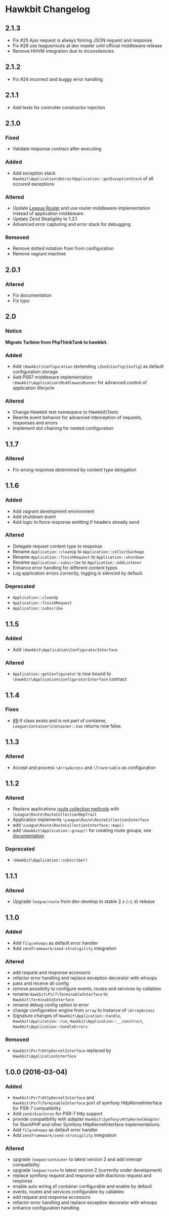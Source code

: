 # Hawkbit Changelog

## 2.1.3

 - Fix #25 Ajax request is always forcing JSON request and response
 - Fix #26 use league/route at dev master until official middleware release
 - Remove HHVM integration due to inconsitencies

## 2.1.2

 - Fix #24 incorrect and buggy error handling

## 2.1.1

 - Add tests for controller constructor injection

## 2.1.0

### Fixed

 - Validate response contract after executing

### Added

 - Add exception stack `Hawkbit\Application\AbtractApplication::getExceptionStack` of all occured exceptions

### Altered
 
 - Update [League Router](https://github.com/thephpleague/route/tree/507606b53d3935e7830aa7c48c43337bc2b1b2ba) and use router middleware implementation instead of application middleware. 
 - Update Zend Stratigility to 1.3.1
 - Advanced error capturing and error stack for debugging

### Removed

 - Remove dotted notation from from configuration
 - Remove vagrant machine

## 2.0.1

### Altered

 - Fix documentation
 - Fix typo

## 2.0

### Notice

__Migrate Turbine from PhpThinkTank to hawkbit.__

### Added

 - Add `\Hawkbit\Configuration` (extending `\Zend\Config\Config`) as default configuration storage
 - Add PSR7 middleware implementation `\Hawkbit\Application\MiddlewareRunner` for advanced control of application lifecycle
 
### Altered
 
 - Change Hawkbit test namespace to Hawkbit\Tests
 - Rewrite event behavior for advanced interception of requests, responses and errors
 - Implement dot chaining for nested configuration
 
## 1.1.7

### Altered

 - Fix wrong response determined by content type delegation
 
## 1.1.6

### Added

 - Add vagrant development environment
 - Add shutdown event
 - Add logic to force response emitting if headers already send

### Altered

 - Delegate request content type to response
 - Rename `Application::cleanUp` to `Application::collectGarbage`
 - Rename `Application::finishRequest` to `Application::shutdown`
 - Rename `Application::subscribe` to `Application::addListener`
 - Enhance error handling for different content types
 - Log application errors correctly, logging is silenced by default.
 
### Deprecated

 - `Application::cleanUp`
 - `Application::finishRequest`
 - `Application::subscribe`


## 1.1.5

### Added

 - Add `\Hawkbit\Application\ConfiguratorInterface`

### Altered

 - `Application::getConfigurator` is now bound to `\Hawkbit\Application\ConfiguratorInterface` contract

## 1.1.4

### Fixes

- [\#9](../../issues/9) If class exists and is not part of container, `League\Container\Container::has` returns now false.

## 1.1.3

### Altered

- Accept and process `\ArrayAccess` and `\Traversable` as configuration

## 1.1.2

### Altered

 - Replace applications [route collection methods](https://github.com/thephpleague/route/blob/master/src/RouteCollectionInterface.php) with `\League\Route\RouteCollectionMapTrait`
 - Application implements `\League\Route\RouteCollectionInterface`
 - add `\League\Route\RouteCollectionInterface::map()` 
 - add `\Hawkbit\Application::group()` for creating route groups, see [documentation](http://route.thephpleague.com/route-groups/)

### Deprecated

 - `\Hawkbit\Application::subscribe()`

## 1.1.1

### Altered

 - Upgrade `league/route` from dev-develop to stable 2.x (`~2.0`) release

## 1.1.0

### Added

 - Add `filp/whoops` as default error handler
 - Add `zendframework/zend-stratigility` integration

### Altered

 - add request and response accessors
 - refactor error handling and replace exception decorator with whoops
 - pass and receive all config 
 - remove possibilty to configure events, routes and services by callables
 - rename `Hawkbit\Psr7\TerminableInterface` to `Hawkbit\TerminableInterface`
 - rename debug config option to error
 - change configuration engine from `array` to instance of `\ArrayAccess`
 - Signature changes of `Hawkbit\Application::handle`, `Hawkbit\Application::run`, `Hawkbit\Application::__construct`, `Hawkbit\Application::handleErrors` 

### Removed

 - `Hawkbit\Psr7\HttpKernelInterface` replaced by `Hawkbit\ApplicationInterface`
 
## 1.0.0 (2016-03-04)

### Added

 - `Hawkbit\Psr7\HttpKernelInterface` and `Hawkbit\Psr7\TerminableInterface` port of symfony HttpKernelInterface for PSR-7 compatibility
 - Add `zend/diactoros` for PSR-7 http support
 - provide compatibility with adapter `Hawkbit\Symfony\HttpKernelAdapter` for StackPHP and other Symfony HttpKernelInterface implementations
 - Add `filp/whoops` as default error handler
 - Add `zendframework/zend-stratigility` integration

### Altered

 - upgrade `league/container` to latest version 2 and add interopt compatibility
 - upgrade `league/route` to latest version 2 (currently under development)
 - replace symfony request and response with diactoros request and response
 - enable auto wiring of container configurable and enable by default
 - events, routes and services configurable by callables
 - add request and response accessors
 - refactor error handling and replace exception decorator with whoops
 - enhance configuration handling 
